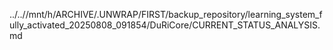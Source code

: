 ../..//mnt/h/ARCHIVE/.UNWRAP/FIRST/backup_repository/learning_system_fully_activated_20250808_091854/DuRiCore/CURRENT_STATUS_ANALYSIS.md